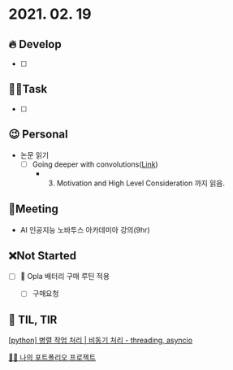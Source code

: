 # 2021. 02. 19

## 🔥 Develop

- [ ] 



##  🏳‍🌈Task

- [ ] 



## 😉 Personal

* 논문 읽기
  * [ ] Going deeper with convolutions([Link](https://89douner.tistory.com/62?category=873854))
    * 3. Motivation and High Level Consideration 까지 읽음.




## :dizzy: ​Meeting

* AI 인공지능 노바투스 아카데미아 강의(9hr)



## ❌Not Started

- [ ] 🎨 Opla 배터리 구매 루틴 적용
  - [ ] 구매요청



## 📸 TIL, TIR

[[python] 병렬 작업 처리 | 비동기 처리 - threading, asyncio](https://ssamko.tistory.com/m/69)

[👩‍💻 나의 포트폴리오 프로젝트](https://velog.io/@bbio3o/%EB%82%98%EC%9D%98-%ED%8F%AC%ED%8A%B8%ED%8F%B4%EB%A6%AC%EC%98%A4-%ED%94%84%EB%A1%9C%EC%A0%9D%ED%8A%B8)

